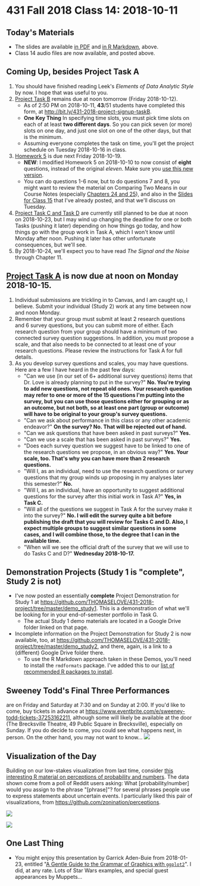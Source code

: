 # 431 Fall 2018 Class 14: 2018-10-11

## Today's Materials

- The slides are available [in PDF](https://github.com/THOMASELOVE/431-2018/blob/master/slides/class14/431_class-14-slides_2018.pdf) and [in R Markdown](https://raw.githubusercontent.com/THOMASELOVE/431-2018/master/slides/class14/431_class-14-slides_2018.Rmd), above.
- Class 14 audio files are now available, and posted above.

## Coming Up, besides Project Task A

1. You should have finished reading Leek's *Elements of Data Analytic Style* by now. I hope that was useful to you.
2. [Project Task B](https://thomaselove.github.io/431-2018-project/) remains due at noon tomorrow (Friday 2018-10-12).
    - As of 2:50 PM on 2018-10-11, **43**/51 students have completed this form, at http://bit.ly/431-2018-project-signup-taskB. 
    - **One Key Thing** In specifying time slots, you must pick time slots on each of at least **two different days**. So you can pick seven (or more) slots on one day, and just one slot on one of the other days, but that is the minimum. 
    - Assuming everyone completes the task on time, you'll get the project schedule on Tuesday 2018-10-16 in class.
3. [Homework 5](https://github.com/THOMASELOVE/431-2018/tree/master/homework/Homework5) is due next Friday 2018-10-19.
    - **NEW**: I modified Homework 5 on 2018-10-10 to now consist of **eight** questions, instead of the original *eleven*. Make sure you [use this new version](https://github.com/THOMASELOVE/431-2018/blob/master/homework/Homework5/README.md).
    - You can do questions 1-6 now, but to do questions 7 and 8, you might want to review the material on Comparing Two Means in our Course Notes (especially [Chapters 24 and 25](https://thomaselove.github.io/2018-431-book/comparing-two-means-using-paired-samples.html)), and also in the [Slides for Class 15](https://github.com/THOMASELOVE/431-2018/tree/master/slides/class15) that I've already posted, and that we'll discuss on Tuesday.
4. [Project Task C and Task D](https://thomaselove.github.io/431-2018-project/) are currently still planned to be due at noon on 2018-10-23, but I may wind up changing the deadline for one or both Tasks (pushing it later) depending on how things go today, and how things go with the group work in Task A, which I won't know until Monday after noon. Pushing it later has other unfortunate consequences, but we'll see.
5. By 2018-10-24, we'll expect you to have read *The Signal and the Noise* through Chapter 11.

## [Project Task A](https://thomaselove.github.io/431-2018-project/) is now due at noon on **Monday** 2018-10-15.

1. Individual submissions are trickling in to Canvas, and I am caught up, I believe. Submit your individual (Study 2) work at any time between now and noon Monday.
2. Remember that your group must submit at least 2 research questions and 6 survey questions, but you can submit more of either. Each research question from your group should have a minimum of two connected survey question suggestions. In addition, you must propose a scale, and that also needs to be connected to at least one of your research questions. Please review the instructions for Task A for full details.
3. As you develop survey questions and scales, you may have questions. Here are a few I have heard in the past few days:
    - "Can we use (in our set of 6+ additional survey questions) items that Dr. Love is already planning to put in the survey?" **No. You're trying to add new questions, not repeat old ones. Your research question may refer to one or more of the 15 questions I'm putting into the survey, but you can use those questions either for grouping or as an outcome, but not both, so at least one part (group or outcome) will have to be original to your group's survey questions.**
    - "Can we ask about performance in this class or any other academic endeavor?" **On the survey? No. That will be rejected out of hand.**
    - "Can we ask questions that have been asked in past surveys?" **Yes.**
    - "Can we use a scale that has been asked in past surveys?" **Yes.**
    - "Does each survey question we suggest have to be linked to one of the research questions we propose, in an obvious way?" **Yes. Your scale, too. That's why you can have more than 2 research questions.**
    - "Will I, as an individual, need to use the research questions or survey questions that my group winds up proposing in my analyses later this semester?" **No.**
    - "Will I, as an individual, have an opportunity to suggest additional questions for the survey after this initial work in Task A?" **Yes, in Task C.**
    - "Will all of the questions we suggest in Task A for the survey make it into the survey?" **No. I will edit the survey quite a bit before publishing the draft that you will review for Tasks C and D. Also, I expect multiple groups to suggest similar questions in some cases, and I will combine those, to the degree that I can in the available time.**
    - "When will we see the official draft of the survey that we will use to do Tasks C and D?" **Wednesday 2018-10-17.**

## Demonstration Projects (Study 1 is "complete", Study 2 is not)

- I've now posted an essentially **complete** Project Demonstration for Study 1 at https://github.com/THOMASELOVE/431-2018-project/tree/master/demo_study1. This is a demonstration of what we'll be looking for in your end-of-semester portfolio in Task G. 
    - The actual Study 1 demo materials are located in a Google Drive folder linked on that page.
- Incomplete information on the Project Demonstration for Study 2 is now available, too, at https://github.com/THOMASELOVE/431-2018-project/tree/master/demo_study2, and there, again, is a link to a (different) Google Drive folder there.
    - To use the R Markdown approach taken in these Demos, you'll need to install the `rmdformats` package. I've added this to our [list of recommended R packages to install](https://github.com/THOMASELOVE/431-2018/blob/master/software/packages.md).

## Sweeney Todd's Final Three Performances 

are on Friday and Saturday at 7:30 and on Sunday at 2:00. If you'd like to come, buy tickets in advance at https://www.eventbrite.com/e/sweeney-todd-tickets-37253162211, although some will likely be available at the door (The Brecksville Theatre, 49 Public Square in Brecksville), especially on Sunday. If you do decide to come, you could see what happens next, in person. On the other hand, you may not want to know...
![](https://github.com/THOMASELOVE/431-2018/blob/master/slides/class14/sweeney_and_the_judge_2018-10.PNG)

## Visualization of the Day

Building on our low-stakes visualization from last time, consider [this interesting R material on perceptions of probability and numbers](https://github.com/zonination/perceptions). The data shown come from a poll of Reddit users asking: What [probability/number] would you assign to the phrase "[phrase]"? for several phrases people use to express statements about uncertain events. I particularly liked this pair of visualizations, from https://github.com/zonination/perceptions.

![](https://github.com/THOMASELOVE/431-2018/blob/master/slides/class14/readme14_plot1.png)

![](https://github.com/THOMASELOVE/431-2018/blob/master/slides/class14/readme14_plot2.png)

## One Last Thing

- You might enjoy this presentation by Garrick Aden-Buie from 2018-01-23, entitled "[A Gentle Guide to the Grammar of Graphics with `ggplot2`](https://pkg.garrickadenbuie.com/trug-ggplot2/#1)". I did, at any rate. Lots of Star Wars examples, and special guest appearances by Muppets...


